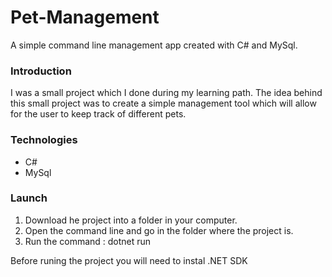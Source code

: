# Pet-Management

A simple command line management app created with C# and MySql.

### Introduction

I was a small project which I done during my learning path.
The idea behind this small project was to create a simple management tool which will allow for the user to keep track of different pets.

### Technologies

- C#
- MySql

### Launch

1. Download he project into a folder in your computer.
2. Open the command line and go in the folder where the project is.
3. Run the command : dotnet run

Before runing the project you will need to instal .NET SDK
